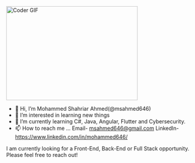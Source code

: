 <img alt="Coder GIF" height=250 width=350 src="https://miro.medium.com/max/1360/0*7Q3yvSIv_t0ioJ-Z.gif" />


- 👋 Hi, I’m Mohammed Shahriar Ahmed(@msahmed646)
- 👀 I’m interested in learning new things
- 🌱 I’m currently learning C#, Java, Angular, Flutter and Cybersecurity.
- 📫 How to reach me ... Email- msahmed646@gmail.com
                         LinkedIn- https://www.linkedin.com/in/mohammed646/
  
I am currently looking for a Front-End, Back-End or Full Stack opportunity. Please feel free to reach out!
<!---
msahmed646/msahmed646 is a ✨ special ✨ repository because its `README.md` (this file) appears on your GitHub profile.
You can click the Preview link to take a look at your changes.
--->
